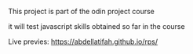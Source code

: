 This project is part of the odin project course

it will test javascript skills obtained so far in the course

Live previes: https://abdellatifah.github.io/rps/